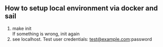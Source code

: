 ## How to setup local environment via docker and sail
1. make init  
If something is wrong, init again
2. see localhost. Test user credentials: test@example.com:password
